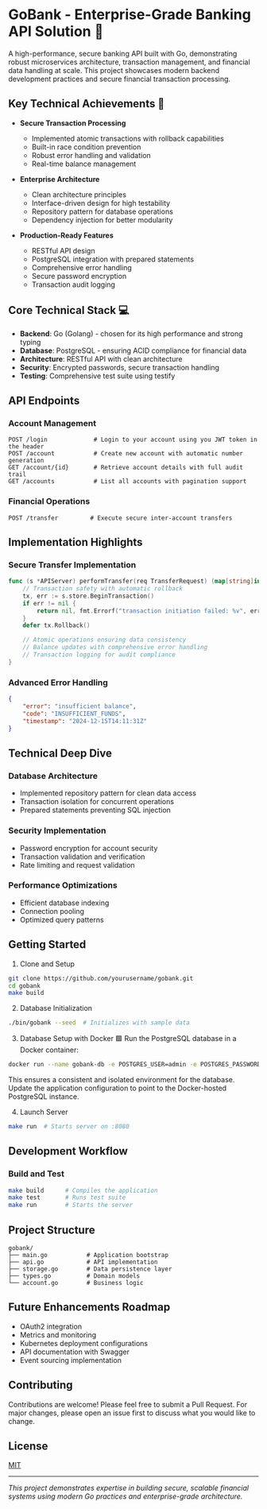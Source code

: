 # GoBank - Enterprise-Grade Banking API Solution 🏦

A high-performance, secure banking API built with Go, demonstrating robust microservices architecture, transaction management, and financial data handling at scale. This project showcases modern backend development practices and secure financial transaction processing.

## Key Technical Achievements 🚀

- **Secure Transaction Processing**
  - Implemented atomic transactions with rollback capabilities
  - Built-in race condition prevention
  - Robust error handling and validation
  - Real-time balance management

- **Enterprise Architecture**
  - Clean architecture principles
  - Interface-driven design for high testability
  - Repository pattern for database operations
  - Dependency injection for better modularity

- **Production-Ready Features**
  - RESTful API design
  - PostgreSQL integration with prepared statements
  - Comprehensive error handling
  - Secure password encryption
  - Transaction audit logging

## Core Technical Stack 💻

- **Backend**: Go (Golang) - chosen for its high performance and strong typing
- **Database**: PostgreSQL - ensuring ACID compliance for financial data
- **Architecture**: RESTful API with clean architecture
- **Security**: Encrypted passwords, secure transaction handling
- **Testing**: Comprehensive test suite using testify

## API Endpoints

### Account Management
```http
POST /login             # Login to your account using you JWT token in the header
POST /account           # Create new account with automatic number generation
GET /account/{id}       # Retrieve account details with full audit trail
GET /accounts           # List all accounts with pagination support
```

### Financial Operations
```http
POST /transfer         # Execute secure inter-account transfers
```

## Implementation Highlights

### Secure Transfer Implementation
```go
func (s *APIServer) performTransfer(req TransferRequest) (map[string]interface{}, error) {
    // Transaction safety with automatic rollback
    tx, err := s.store.BeginTransaction()
    if err != nil {
        return nil, fmt.Errorf("transaction initiation failed: %v", err)
    }
    defer tx.Rollback()

    // Atomic operations ensuring data consistency
    // Balance updates with comprehensive error handling
    // Transaction logging for audit compliance
}
```

### Advanced Error Handling
```json
{
    "error": "insufficient balance",
    "code": "INSUFFICIENT_FUNDS",
    "timestamp": "2024-12-15T14:11:31Z"
}
```

## Technical Deep Dive

### Database Architecture
- Implemented repository pattern for clean data access
- Transaction isolation for concurrent operations
- Prepared statements preventing SQL injection

### Security Implementation
- Password encryption for account security
- Transaction validation and verification
- Rate limiting and request validation

### Performance Optimizations
- Efficient database indexing
- Connection pooling
- Optimized query patterns

## Getting Started

1. Clone and Setup
```bash
git clone https://github.com/yourusername/gobank.git
cd gobank
make build
```

2. Database Initialization
```bash
./bin/gobank --seed  # Initializes with sample data
```

3. Database Setup with Docker 🟩
Run the PostgreSQL database in a Docker container:
```bash
docker run --name gobank-db -e POSTGRES_USER=admin -e POSTGRES_PASSWORD=secret -e POSTGRES_DB=gobank -p 5432:5432 -d postgres
```

This ensures a consistent and isolated environment for the database. Update the application configuration to point to the Docker-hosted PostgreSQL instance.

4. Launch Server
```bash
make run  # Starts server on :8080
```

## Development Workflow

### Build and Test
```bash
make build      # Compiles the application
make test       # Runs test suite
make run        # Starts the server
```

## Project Structure
```
gobank/
├── main.go           # Application bootstrap
├── api.go            # API implementation
├── storage.go        # Data persistence layer
├── types.go          # Domain models
└── account.go        # Business logic
```

## Future Enhancements Roadmap

- OAuth2 integration
- Metrics and monitoring
- Kubernetes deployment configurations
- API documentation with Swagger
- Event sourcing implementation

## Contributing

Contributions are welcome! Please feel free to submit a Pull Request. For major changes, please open an issue first to discuss what you would like to change.

## License

[MIT](https://choosealicense.com/licenses/mit/)

---
*This project demonstrates expertise in building secure, scalable financial systems using modern Go practices and enterprise-grade architecture.*
